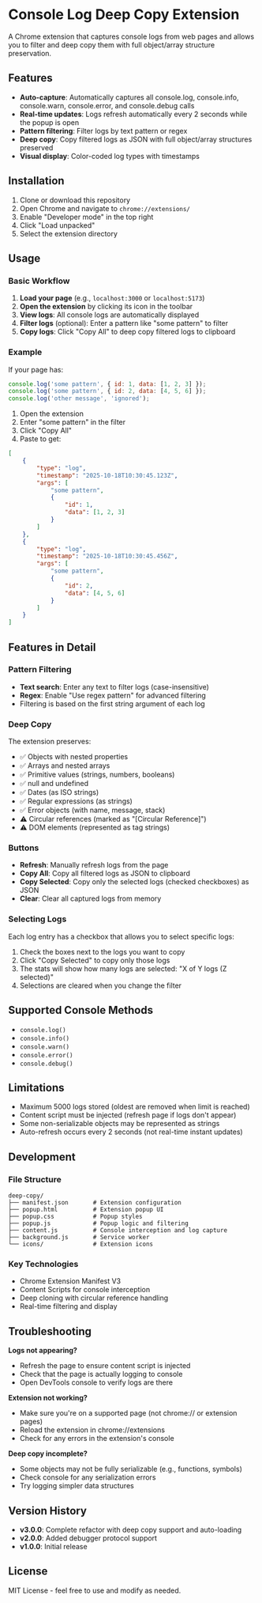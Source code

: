 # Console Log Deep Copy Extension

A Chrome extension that captures console logs from web pages and allows you to filter and deep copy them with full object/array structure preservation.

## Features

-   **Auto-capture**: Automatically captures all console.log, console.info, console.warn, console.error, and console.debug calls
-   **Real-time updates**: Logs refresh automatically every 2 seconds while the popup is open
-   **Pattern filtering**: Filter logs by text pattern or regex
-   **Deep copy**: Copy filtered logs as JSON with full object/array structures preserved
-   **Visual display**: Color-coded log types with timestamps

## Installation

1. Clone or download this repository
2. Open Chrome and navigate to `chrome://extensions/`
3. Enable "Developer mode" in the top right
4. Click "Load unpacked"
5. Select the extension directory

## Usage

### Basic Workflow

1. **Load your page** (e.g., `localhost:3000` or `localhost:5173`)
2. **Open the extension** by clicking its icon in the toolbar
3. **View logs**: All console logs are automatically displayed
4. **Filter logs** (optional): Enter a pattern like "some pattern" to filter
5. **Copy logs**: Click "Copy All" to deep copy filtered logs to clipboard

### Example

If your page has:

```javascript
console.log('some pattern', { id: 1, data: [1, 2, 3] });
console.log('some pattern', { id: 2, data: [4, 5, 6] });
console.log('other message', 'ignored');
```

1. Open the extension
2. Enter "some pattern" in the filter
3. Click "Copy All"
4. Paste to get:

```json
[
    {
        "type": "log",
        "timestamp": "2025-10-18T10:30:45.123Z",
        "args": [
            "some pattern",
            {
                "id": 1,
                "data": [1, 2, 3]
            }
        ]
    },
    {
        "type": "log",
        "timestamp": "2025-10-18T10:30:45.456Z",
        "args": [
            "some pattern",
            {
                "id": 2,
                "data": [4, 5, 6]
            }
        ]
    }
]
```

## Features in Detail

### Pattern Filtering

-   **Text search**: Enter any text to filter logs (case-insensitive)
-   **Regex**: Enable "Use regex pattern" for advanced filtering
-   Filtering is based on the first string argument of each log

### Deep Copy

The extension preserves:

-   ✅ Objects with nested properties
-   ✅ Arrays and nested arrays
-   ✅ Primitive values (strings, numbers, booleans)
-   ✅ null and undefined
-   ✅ Dates (as ISO strings)
-   ✅ Regular expressions (as strings)
-   ✅ Error objects (with name, message, stack)
-   ⚠️ Circular references (marked as "[Circular Reference]")
-   ⚠️ DOM elements (represented as tag strings)

### Buttons

-   **Refresh**: Manually refresh logs from the page
-   **Copy All**: Copy all filtered logs as JSON to clipboard
-   **Copy Selected**: Copy only the selected logs (checked checkboxes) as JSON
-   **Clear**: Clear all captured logs from memory

### Selecting Logs

Each log entry has a checkbox that allows you to select specific logs:

1. Check the boxes next to the logs you want to copy
2. Click "Copy Selected" to copy only those logs
3. The stats will show how many logs are selected: "X of Y logs (Z selected)"
4. Selections are cleared when you change the filter

## Supported Console Methods

-   `console.log()`
-   `console.info()`
-   `console.warn()`
-   `console.error()`
-   `console.debug()`

## Limitations

-   Maximum 5000 logs stored (oldest are removed when limit is reached)
-   Content script must be injected (refresh page if logs don't appear)
-   Some non-serializable objects may be represented as strings
-   Auto-refresh occurs every 2 seconds (not real-time instant updates)

## Development

### File Structure

```
deep-copy/
├── manifest.json       # Extension configuration
├── popup.html          # Extension popup UI
├── popup.css           # Popup styles
├── popup.js            # Popup logic and filtering
├── content.js          # Console interception and log capture
├── background.js       # Service worker
└── icons/              # Extension icons
```

### Key Technologies

-   Chrome Extension Manifest V3
-   Content Scripts for console interception
-   Deep cloning with circular reference handling
-   Real-time filtering and display

## Troubleshooting

**Logs not appearing?**

-   Refresh the page to ensure content script is injected
-   Check that the page is actually logging to console
-   Open DevTools console to verify logs are there

**Extension not working?**

-   Make sure you're on a supported page (not chrome:// or extension pages)
-   Reload the extension in chrome://extensions
-   Check for any errors in the extension's console

**Deep copy incomplete?**

-   Some objects may not be fully serializable (e.g., functions, symbols)
-   Check console for any serialization errors
-   Try logging simpler data structures

## Version History

-   **v3.0.0**: Complete refactor with deep copy support and auto-loading
-   **v2.0.0**: Added debugger protocol support
-   **v1.0.0**: Initial release

## License

MIT License - feel free to use and modify as needed.

